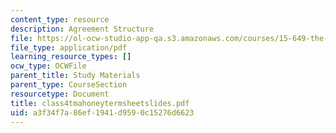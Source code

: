 ```yaml
---
content_type: resource
description: Agreement Structure
file: https://ol-ocw-studio-app-qa.s3.amazonaws.com/courses/15-649-the-law-of-mergers-and-acquisitions-spring-2003/a3f34f7a86ef1941d9590c15276d6623_class4tmahoneytermsheetslides.pdf
file_type: application/pdf
learning_resource_types: []
ocw_type: OCWFile
parent_title: Study Materials
parent_type: CourseSection
resourcetype: Document
title: class4tmahoneytermsheetslides.pdf
uid: a3f34f7a-86ef-1941-d959-0c15276d6623
---
```

